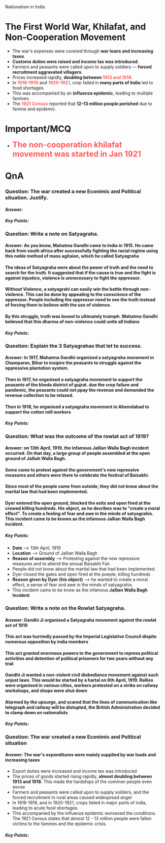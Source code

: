 <div class="mainGlowHeading">Nationalism in India</div>

# The First World War, Khilafat, and Non-Cooperation Movement

- The war's expenses were covered through **war loans and increasing taxes**.
- **Customs duties were raised and income tax was introduced**.
- Farmers and peasants were called upon to supply soldiers — **forced recruitment aggravated villagers**.
- Prices increased rapidly, **doubling between <span style="color: #ff5959; font-weight: bold;">1913 and 1918</span>**.
- In <span style="color: #ff5959; font-weight: bold;">1918–1919</span> and <span style="color: #ff5959; font-weight: bold;">1920–1921</span>, crop failed in **many parts of India** led to food shortages.
- This was accompanied by an **influenza epidemic**, leading to multiple famines.
- The <span style="color: #ff5959; font-weight: bold;">1921 Census</span> reported that **12–13 million people perished** due to famine and epidemic.
# Important/MCQ
- <span style="color: #ff5959; font-weight: bold; font-size: 25">The non-cooperation khilafat movement was started in Jan 1921</span>

# QnA
### Question: The war created a new Econimic and Political situation. Justify.
#### Answer: 
##### Key Points: 


### Question: Write a note on **Satyagraha**.
#### Answer: As you know, Mahatma Gandhi came to India in 1915. He came back from south africa after successfully fighting the racial regime using this noble method of mass agitaion, which he called Satyagraha
#### The ideas of Satyagraha were about the power of truth and the need to search for the truth. It suggested that if the cause is true and the fight is against injustice, violence is unnecessary to fight the oppressor.
#### Without Violence, a satyagrahi can easily win the battle through non-violence. This can be done by appealing to the conscience of the oppressor. People including the oppressor need to see the truth instead of forcing them to believe with the use of violence.
#### By this struggle, truth was bound to ultimately truimph. Mahatma Gandhi believed that this dharma of non-violence could unite all Indians
##### Key Points: 


### Question: Explain the 3 Satyagrahas that let to success.
#### Answer: In 1917, Mahatma Gandhi organized a satyagraha movement in Champaran, Bihar to insipire the peasants to struggle against the oppressive plantation system.
#### Then in 1917, he organised a satyagraha movement to support the peasants of the kheda district of gujrat. due the crop failure and pandemic, the peasants could not ppay the revenue and demanded the revenue collection to be relaxed.
#### Then in 1918, he organised a satyagraha movement in Ahemdabad to support the cotton mill workers
##### Key Points: 


### Question: What was the outcome of the rowlat act of 1919?
#### Answer: on 13th April, 1919, the infamous Jallian Walla Bagh incident occurred. On that day, a large group of people assembled at the open ground of Jalliah Walla Bagh.

#### Some came to protest against the government's new repressive measures and others were there to celebrate the festival of Baisakhi.
#### Since most of the people came from outside, they did not know about the martial law that had been implemented.
#### Dyer entered the open ground, blocked the exits and open fired at the crowed killing hundreds. His object, as he decribes was to "create a moral effect". To create a feeling of fear and awe in the minds of satyagrahis. This incident came to be knows as the infamous Jallian Walla Bagh incident.
##### Key Points:
- **Date** --> 13th April, 1919
- **Location** --> Ground of Jallian Walla Bagh
- **Reason of assembly** --> Protesting against the new repressive measures and to attend the annual Baisakhi Fair.
- People did not know about the martial law that had been implemented.
- Dyer closed the gates and open fired at the poeple, killing hundreds
- **Reason given by Dyer (his object)** --> he wanted to create a moral effect, a sense of fear and awe in the minds of satyagrahis.
- This incident came to be know as the infamous **Jallian Walla Bagh Incident**
### Question: Write a note on the Rowlat Satyagraha.
#### Answer: Gandhi Ji organised a Satyagraha movement against the rowlat act of 1919
#### This act was hurriedly passed by the Imperial Legislative Council dispite numerous opposition by india members

#### This act granted enormous powers to the government to repress political activities and detention of political prisoners for two years without any trial

#### Gandhi Ji wanted a non-violent civil diobediance movement against such unjust laws. This would be started by a hartal on 6th April, 1919. Rallies were organised in various cities, workers protested on a strike on railway workshops, and shops were shut down

#### Alarmed by the upsurge, and scared that the lines of communication like telegraph and railway will be distupted, the British Administration decided to clamp down on nationalists


##### Key Points: 
### Question: The war created a new Econimic and Political situation
#### Answer: The war's expenditures were mainly supplied by war loads and increasing taxes
- Export duties were increased and income tax was introduced
- The prices of goods started rising rapidly, **almost doubling between 1913 and 1918**. This made the hardships of the common people even worse
- Farmers and peasants were called upon to supply soldiers, and the forced recruitment in rural areas caused widespread anger
- In 1918-1919, and in 1920-1921, crops failed in major parts of india, leading to acute food shortages.
- This accompanied by the influenza epidemic worsened the conditions. The 1921 Census states that almost 12 - 13 million people were fallen victims to the famines and the epidemic crisis.
##### Key Points: 
